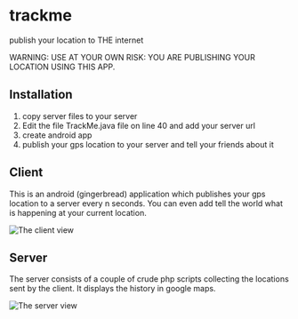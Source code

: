 trackme
=======

publish your location to THE internet

WARNING: USE AT YOUR OWN RISK: YOU ARE PUBLISHING YOUR LOCATION USING THIS APP.

Installation
---------------

1. copy server files to your server
2. Edit the file TrackMe.java file on line 40 and add your server url
3. create android app
4. publish your gps location to your server and tell your friends about it



Client
---------
This is an android (gingerbread) application which publishes your gps location to a server every n seconds. You can even add tell the world what is happening at your current location.

![The client view](https://raw.github.com/co0p/trackme/master/images/client.png)

Server
------------

The server consists of a couple of crude php scripts collecting the locations sent by the client. It displays the history in google maps.

![The server view](https://raw.github.com/co0p/trackme/master/images/server.png)
